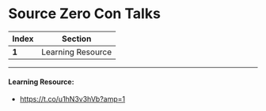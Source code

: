 # Source Zero Con Talks

Index | Section
--- | ---
**1** | Learning Resource

___


#### Learning Resource: 

* https://t.co/u1hN3v3hVb?amp=1